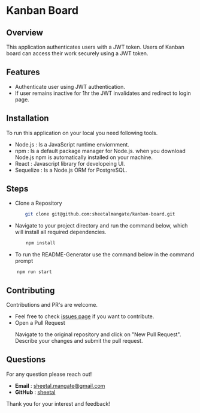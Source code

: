 # Kanban Board

## Overview

This application authenticates users with a JWT token. Users of Kanban board can access their work securely using a JWT token. 

## Features
- Authenticate user using JWT authentication.
- If user remains inactive for 1hr the JWT invalidates and redirect to login page.

## Installation

To run this application on your local you need following tools.

- Node.js : Is a JavaScript runtime enviornment. 
- npm : Is a default package manager for Node.js. when you download Node.js npm is automatically
installed on your machine.
- React : Javascript library for developeing UI.
- Sequelize : Is a Node.js ORM for PostgreSQL.

## Steps

- Clone a Repository
 ```sh
        git clone git@github.com:sheetalmangate/kanban-board.git
 ```

- Navigate to your project directory and run the command below, which will install all required dependencies. 
  ```sh
      npm install
  ```

- To run the README-Generator use the command below in the command prompt
```
    npm run start
```

## Contributing
Contributions and PR's are welcome.

- Feel free to check [issues page](https://github.com/sheetalmangate/weather_dashboard/issues) if you want to contribute.
- Open a Pull Request 
    <p>Navigate to the original repository and click on "New Pull Request". Describe your changes and submit the pull request.</p>

## Questions
  For any question please reach out!

  - **Email** : [sheetal.mangate@gmail.com](sheetal.mangate@gmail.com)
  - **GitHub** : [sheetal](https://github.com/sheetalmangate) 

Thank you for your interest and feedback!